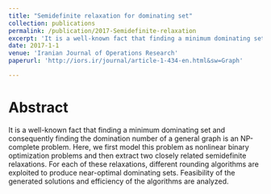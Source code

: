 ```yaml
---
title: "Semidefinite relaxation for dominating set"
collection: publications
permalink: /publication/2017-Semidefinite-relaxation
excerpt: 'It is a well-known fact that finding a minimum dominating set and consequently finding the domination number of a general graph is an NP-complete problem.'
date: 2017-1-1
venue: 'Iranian Journal of Operations Research'
paperurl: 'http://iors.ir/journal/article-1-434-en.html&sw=Graph'

---
```

Abstract
======
  It is a well-known fact that finding a minimum dominating set and consequently finding the domination number of a general graph is an NP-complete problem. Here, we first model this problem as nonlinear binary optimization problems and then extract two closely related semidefinite relaxations. For each of these relaxations, different rounding algorithms are exploited to produce near-optimal dominating sets. Feasibility of the generated solutions and efficiency of the algorithms are analyzed.

